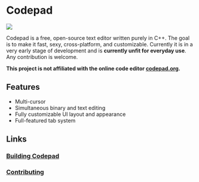 # Codepad

![](https://user-images.githubusercontent.com/16830156/111044169-d7394880-8414-11eb-8cc0-6645dc9c1797.png)

Codepad is a free, open-source text editor written purely in C++. The goal is to make it fast, sexy, cross-platform, and customizable. Currently it is in a very early stage of development and is **currently unfit for everyday use**. Any contribution is welcome.

**This project is not affiliated with the online code editor [codepad.org](http://codepad.org).**

## Features

- Multi-cursor
- Simultaneous binary and text editing
- Fully customizable UI layout and appearance
- Full-featured tab system

## Links

### [Building Codepad](doc/build.md)

### [Contributing](doc/contributing.md)
